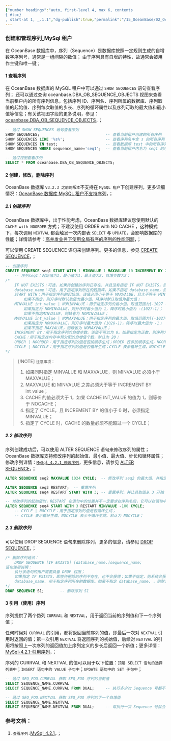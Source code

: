 ```yaml
---
{"number headings":"auto, first-level 4, max 6, contents
{ #toc}
, start-at 1, _.1.1","dg-publish":true,"permalink":"/15_OceanBase/02_OceanBase 基本操作/数据库对象管理_MySql 租户/创建和管理序列_MySql 租户/","dgPassFrontmatter":true}
---
```



### 创建和管理序列_MySql 租户

在 OceanBase 数据库中，序列（Sequence）是数据库按照一定规则生成的自增数字序列号，通常是一组间隔的数值；
由于序列具有自增的特性，故通常会被用作主键和唯一键；

#### 1 查看序列

在 OceanBase 数据库的 MySQL 租户中可以通过 `SHOW SEQUENCES` 语句查看序列；
还可以通过查询 oceanbase.DBA_OB_SEQUENCE_OBJECTS 视图来查看当前租户内的所有序列信息，包括序列 ID、序列名、序列所属的数据库、序列取值的起始值、序列每次取值的步长、序列的循环属性以及序列可取的最大值和最小值等信息；有关该视图字段的更多说明，参见：[oceanbase.DBA_OB_SEQUENCE_OBJECTS](https://www.oceanbase.com/docs/common-oceanbase-database-cn-1000000000220061)，；

```sql
-- 通过 SHOW SEQUENCES 语句查看序列
SHOW SEQUENCES;								-- 查看当前租户创建的所有序列
SHOW SEQUENCES LIKE '%s%';		            -- 查看序列名中含 s 的所有序列
SHOW SEQUENCES IN test;				        -- 查看数据库 test 中的所有序列
SHOW SEQUENCES WHERE sequence_name='seq1';	-- 查看当前租户内名为 seq1 的序列

-- 通过视图查看序列
SELECT * FROM oceanbase.DBA_OB_SEQUENCE_OBJECTS;
```

#### 2 创建，修改，删除序列

OceanBase 数据库 `V3.2.3 之前的版本`不支持在 `MySQL 租户`下创建序列，更多详细情况：[OceanBase 数据库 MySQL 租户不支持序列](https://www.oceanbase.com/knowledge-base/oceanbase-database-1000000000207741)，；

##### 2.1 创建序列
OceanBase 数据库中，出于性能考虑，OceanBase 数据库建议您使用默认的 `CACHE with NOORDER` 方式；不建议使用 ORDER with NO CACHE ，这种模式下，每次调用 `NEXTVAL` 都会触发一次内部表 `SELECT` 与 `UPDATE`，会影响数据库的性能；详情请参考：[高并发业务下使用全局有序的序列的性能问题](https://www.oceanbase.com/knowledge-base/oceanbase-database-1000000000366652)，；

可以使用 CREATE SEQUENCE 语句来创建序列。更多的信息，参见 [CREATE SEQUENCE](https://www.oceanbase.com/docs/common-oceanbase-database-cn-1000000000221386)，；

```sql
-- 创建序列
CREATE SEQUENCE seq1 START WITH 1 MINVALUE 1 MAXVALUE 10 INCREMENT BY 2 NOCYCLE NOORDER CACHE 30; -- 创建序列
	-- 序列seq1：起始值为1，最小值为1，最大值为2，自增步数为2；
/*
	IF NOT EXISTS：可选，如果待创建的序列已存在，并且没有指定 IF NOT EXISTS，则系统会报错；
	database_name：可选，用于指定序列所在的数据库。如果不指定 database_name，则默认为创建当前登录数据库的序列； 
	START WITH：用于指定序列的起始值。该值必须小于等于 MAXVALUE，且大于等于 MINVALUE；
	  	如果不指定，则升序时默认取值为最小值，降序时默认取值为最大值；
	MINVALUE int_value | NOMINVALUE：用于指定序列的最小值，取值范围为[-1027 ~ (1027-1)]；
		如果指定为 NOMINVALUE，则升序时最小值为 1，降序时最小值为 -(1027-1)；
		如果不指定MINVALUE，则缺省为 NOMINVALUE；
	MAXVALUE int_value | NOMAXVALUE：用于指定序列的最大值，取值范围为[(-1027+1) ~ (1028-1)]；
		如果指定为 NOMAXVALUE，则升序时最大值为 (1028-1)，降序时最大值为 -1；
		如果不指定 MAXVALUE，则缺省为 NOMAXVALUE；
	INCREMENT BY：用于指定序列的自增步数。该值不可以为 0。如果指定为正数，则序列为升序；如果指定为负数，则序列为降序。如果不指定，则缺省值为 1；
	CACHE：用于指定在内存中预分配的自增值个数，默认为 20；
	ORDER | NOORDER：用于指定序列的值是否按顺序生成；ORDER 表示按顺序生成，NOORDER 表示不按顺序生成。默认为 NOORDER；
	CYCLE | NOCYCLE：用于指定序列的值是否循环生成；CYCLE 表示循环生成，NOCYCLE 表示不循环生成。默认为 NOCYCLE；
*/
```

> [!NOTE] `注意事项：`
>  1. 如果同时指定 MINVALUE 和 MAXVALUE，则 MINVALUE 必须小于 MAXVALUE；
>  2. MAXVALUE 和 MINVALUE 之差必须大于等于 INCREMENT BY int_value；
>  3. CACHE 的值必须大于 1，如果 CACHE INT_VALUE 的值为 1，则等价于 NOCACHE；
>  4. 指定了 CYCLE，且 INCREMENT BY 的值小于 0 时，必须指定 MINVALUE；
>  5. 指定了 CYCLE 时，CACHE 的数量必须不能超过一个 CYCLE；

##### 2.2 修改序列
序列创建成功后，可以使用 ALTER SEQUENCE 语句来修改序列的属性；OceanBase 数据库支持修改序列的起始值、最小值、最大值、步长和循环属性；
修改序列详情：[`MySql_4.2.1_修改序列`](https://www.oceanbase.com/docs/common-oceanbase-database-cn-1000000000220188)，更多信息，请参见 [ALTER SEQUENCE](https://www.oceanbase.com/docs/common-oceanbase-database-cn-1000000000221403)，；

```sql
ALTER SEQUENCE seq2 MAXVALUE 1024 CYCLE;  -- 修改序列 seq2 的最大值，并指定自增值循环生成

ALTER SEQUENCE seq3 RESTART;  -- 重置序列
ALTER SEQUENCE seq4 RESTART START WITH 3; -- 重置序列，并让其取值从 3 开始

-- 修改序列的起始值时，RESTART 在语句中的位置并不一定要求在序列名后，它可以在语句中的任意位置
ALTER SEQUENCE seq4 START WITH 3 RESTART MINVALUE -100 CYCLE;
	-- CYCLE | NOCYCLE：用于指定序列的值是否循环生成；
  	-- CYCLE 表示循环生成，NOCYCLE 表示不循环生成。默认为 NOCYCLE；
```

##### 2.3 删除序列
可以使用 DROP SEQUENCE 语句来删除序列，更多的信息，请参见 [DROP SEQUENCE](https://www.oceanbase.com/docs/common-oceanbase-database-cn-1000000000221433)，；

```sql
/* 删除序列语法：
	DROP SEQUENCE [IF EXISTS] [database_name.]sequence_name;
语句使用说明：
	执行该语句的用户需要具备 DROP 权限；
	如果指定 IF EXISTS，即使待删除的序列不存在，也不会报错；如果不指定，则系统会报错；
	database_name. 用于指定序列所在的数据库。如果不指定 database_name. ，则默认为当前登录数据库的序列；
*/
DROP SEQUENCE S1;		-- 删除序列 S1
```

#### 3 引用（使用）序列
序列提供了两个伪列 `CURRVAL` 和 `NEXTVAL`，用于返回当前的序列值和下一个序列值；

任何时候对 `CURRVAL` 的引用，都将返回当前序列的值，即最后一次对 `NEXTVAL` 引用时返回的值；第一次引用 `NEXTVAL` 将返回序列的初始值，后续对 `NEXTVAL` 的引用将按照上一次序列的返回值加上序列定义的步长后返回一个新值；更多详情：[MySql-4.2.1-引用序列](https://www.oceanbase.com/docs/common-oceanbase-database-cn-1000000000220184)，；

序列的 CURRVAL 和 NEXTVAL 的值可以用于以下位置：`顶层 SELECT 语句的选择列表中`；`INSERT 语句中的 VALUE 子句中`；`UPDATE 语句中的 SET 子句中`；

```sql
-- 通过 SEQ_FOO.CURRVAL 获取 SEQ_FOO 序列的当前值
SELECT SEQUENCE_NAME.CURRVAL
SELECT SEQUENCE_NAME.CURRVAL FROM DUAL;     -- 执行多少次 Sequence 号都不会变化

-- 通过 SEQ_FOO.NEXTVAL 获取 SEQ_FOO 序列的下一个自增值
SELECT SEQUENCE_NAME.NEXTVAL
SELECT SEQUENCE_NAME.NEXTVAL FROM DUAL;     -- 每执行一次 Sequence 号就会增加
```



### 参考文档：
1. `查看序列:`[MySql_4.2.1](https://www.oceanbase.com/docs/common-oceanbase-database-cn-1000000000220187)，；




